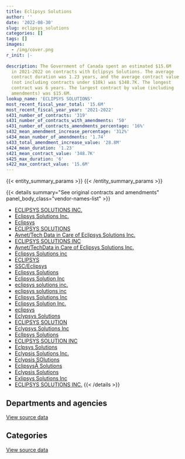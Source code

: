 ```yaml
---
title: Eclipsys Solutions
author: ''
date: '2022-08-30'
slug: eclipsys_solutions
categories: []
tags: []
images:
  - /img/cover.png
r_init: |-
  
description: The Government of Canada spent an estimated $15.6M
  in 2021-2022 on contracts with Eclipsys Solutions. The average
  contract duration was 1.23 years, and the average contract value
  (not including contracts under $10k) was $348.7K. The longest
  contract was 6 years. The largest contract by value (including
  amendments) was $15.6M.
lookup_name: 'ECLIPSYS SOLUTIONS'
most_recent_fiscal_year_total: '15.6M'
most_recent_fiscal_year_year: '2021-2022'
s431_number_of_contracts: '319'
s431_number_of_contracts_with_amendments: '50'
s431_number_of_contracts_amendments_percentage: '16%'
s432_mean_amendment_increase_percentage: '312%'
s434_mean_number_of_amendments: '1.74'
s433_total_amendment_increase_value: '28.8M'
s424_mean_duration: '1.23'
s421_mean_contract_value: '348.7K'
s425_max_duration: '6'
s422_max_contract_value: '15.6M'
---
```


<script src="/rmarkdown-libs/htmlwidgets/htmlwidgets.js"></script>
<link href="/rmarkdown-libs/datatables-css/datatables-crosstalk.css" rel="stylesheet" />
<script src="/rmarkdown-libs/datatables-binding/datatables.js"></script>
<script src="/rmarkdown-libs/jquery/jquery-3.6.0.min.js"></script>
<link href="/rmarkdown-libs/dt-core-bootstrap/css/dataTables.bootstrap.min.css" rel="stylesheet" />
<link href="/rmarkdown-libs/dt-core-bootstrap/css/dataTables.bootstrap.extra.css" rel="stylesheet" />
<script src="/rmarkdown-libs/dt-core-bootstrap/js/jquery.dataTables.min.js"></script>
<script src="/rmarkdown-libs/dt-core-bootstrap/js/dataTables.bootstrap.min.js"></script>
<link href="/rmarkdown-libs/crosstalk/css/crosstalk.min.css" rel="stylesheet" />
<script src="/rmarkdown-libs/crosstalk/js/crosstalk.min.js"></script>
<script src="/rmarkdown-libs/htmlwidgets/htmlwidgets.js"></script>
<link href="/rmarkdown-libs/datatables-css/datatables-crosstalk.css" rel="stylesheet" />
<script src="/rmarkdown-libs/datatables-binding/datatables.js"></script>
<script src="/rmarkdown-libs/jquery/jquery-3.6.0.min.js"></script>
<link href="/rmarkdown-libs/dt-core-bootstrap/css/dataTables.bootstrap.min.css" rel="stylesheet" />
<link href="/rmarkdown-libs/dt-core-bootstrap/css/dataTables.bootstrap.extra.css" rel="stylesheet" />
<script src="/rmarkdown-libs/dt-core-bootstrap/js/jquery.dataTables.min.js"></script>
<script src="/rmarkdown-libs/dt-core-bootstrap/js/dataTables.bootstrap.min.js"></script>
<link href="/rmarkdown-libs/crosstalk/css/crosstalk.min.css" rel="stylesheet" />
<script src="/rmarkdown-libs/crosstalk/js/crosstalk.min.js"></script>

{{< entity_summary_params >}}
{{< /entity_summary_params >}}

{{< details summary="See original contracts and amendments" panel_body_class="vendor-names-list" >}}
- [ECLIPSYS SOLUTIONS INC.](https://search.open.canada.ca/en/ct/?sort=contract_value_f%20desc&page=1&search_text=%22ECLIPSYS%20SOLUTIONS%20INC.%22)
- [Eclipsys Solutions Inc.](https://search.open.canada.ca/en/ct/?sort=contract_value_f%20desc&page=1&search_text=%22Eclipsys%20Solutions%20Inc.%22)
- [Eclipsys](https://search.open.canada.ca/en/ct/?sort=contract_value_f%20desc&page=1&search_text=%22Eclipsys%22)
- [ECLIPSYS SOLUTIONS](https://search.open.canada.ca/en/ct/?sort=contract_value_f%20desc&page=1&search_text=%22ECLIPSYS%20SOLUTIONS%22)
- [Avnet/Tech Data in Care of Eclipsys Solutions Inc.](https://search.open.canada.ca/en/ct/?sort=contract_value_f%20desc&page=1&search_text=%22Avnet%2fTech%20Data%20in%20Care%20of%20Eclipsys%20Solutions%20Inc.%22)
- [ECLIPSYS SOLUTIONS INC](https://search.open.canada.ca/en/ct/?sort=contract_value_f%20desc&page=1&search_text=%22ECLIPSYS%20SOLUTIONS%20INC%22)
- [Avnet/TechData in Care of Eclipsys Solutions Inc.](https://search.open.canada.ca/en/ct/?sort=contract_value_f%20desc&page=1&search_text=%22Avnet%2fTechData%20in%20Care%20of%20Eclipsys%20Solutions%20Inc.%22)
- [Eclipsys Solutions inc](https://search.open.canada.ca/en/ct/?sort=contract_value_f%20desc&page=1&search_text=%22Eclipsys%20Solutions%20inc%22)
- [ECLIPSYS](https://search.open.canada.ca/en/ct/?sort=contract_value_f%20desc&page=1&search_text=%22ECLIPSYS%22)
- [SSC/Eclipsys](https://search.open.canada.ca/en/ct/?sort=contract_value_f%20desc&page=1&search_text=%22SSC%2fEclipsys%22)
- [Eclipsys Solutions](https://search.open.canada.ca/en/ct/?sort=contract_value_f%20desc&page=1&search_text=%22Eclipsys%20Solutions%22)
- [Eclipsys Solution Inc](https://search.open.canada.ca/en/ct/?sort=contract_value_f%20desc&page=1&search_text=%22Eclipsys%20Solution%20Inc%22)
- [eclipsys solutions inc.](https://search.open.canada.ca/en/ct/?sort=contract_value_f%20desc&page=1&search_text=%22eclipsys%20solutions%20inc.%22)
- [eclipsys solutions inc](https://search.open.canada.ca/en/ct/?sort=contract_value_f%20desc&page=1&search_text=%22eclipsys%20solutions%20inc%22)
- [Eclipsys Solutions Inc](https://search.open.canada.ca/en/ct/?sort=contract_value_f%20desc&page=1&search_text=%22Eclipsys%20Solutions%20Inc%22)
- [Eclipsys Solution Inc.](https://search.open.canada.ca/en/ct/?sort=contract_value_f%20desc&page=1&search_text=%22Eclipsys%20Solution%20Inc.%22)
- [eclipsys](https://search.open.canada.ca/en/ct/?sort=contract_value_f%20desc&page=1&search_text=%22eclipsys%22)
- [Eclypsys Solutions](https://search.open.canada.ca/en/ct/?sort=contract_value_f%20desc&page=1&search_text=%22Eclypsys%20Solutions%22)
- [ECLIPSYS SOLUTION](https://search.open.canada.ca/en/ct/?sort=contract_value_f%20desc&page=1&search_text=%22ECLIPSYS%20SOLUTION%22)
- [Eclypsys Solutions Inc](https://search.open.canada.ca/en/ct/?sort=contract_value_f%20desc&page=1&search_text=%22Eclypsys%20Solutions%20Inc%22)
- [Ecllpsys Solutions](https://search.open.canada.ca/en/ct/?sort=contract_value_f%20desc&page=1&search_text=%22Ecllpsys%20Solutions%22)
- [ECLIPSYS SOLUTION INC](https://search.open.canada.ca/en/ct/?sort=contract_value_f%20desc&page=1&search_text=%22ECLIPSYS%20SOLUTION%20INC%22)
- [Eclpsys Solutions](https://search.open.canada.ca/en/ct/?sort=contract_value_f%20desc&page=1&search_text=%22Eclpsys%20Solutions%22)
- [Eclypsis Solutions Inc.](https://search.open.canada.ca/en/ct/?sort=contract_value_f%20desc&page=1&search_text=%22Eclypsis%20Solutions%20Inc.%22)
- [Eclypsis SOlutions](https://search.open.canada.ca/en/ct/?sort=contract_value_f%20desc&page=1&search_text=%22Eclypsis%20SOlutions%22)
- [EclipsysÂ Solutions](https://search.open.canada.ca/en/ct/?sort=contract_value_f%20desc&page=1&search_text=%22Eclipsys%c3%82%c2%a0Solutions%22)
- [Eclypsis Solutions](https://search.open.canada.ca/en/ct/?sort=contract_value_f%20desc&page=1&search_text=%22Eclypsis%20Solutions%22)
- [Exlipsys Solutions Inc](https://search.open.canada.ca/en/ct/?sort=contract_value_f%20desc&page=1&search_text=%22Exlipsys%20Solutions%20Inc%22)
- [ECLIPSYS SOLUTIONS INC.](https://search.open.canada.ca/en/ct/?sort=contract_value_f%20desc&page=1&search_text=%22ECLIPSYS%20%20SOLUTIONS%20INC.%22)
{{< /details >}}

## Departments and agencies

<div id="htmlwidget-1" style="width:100%;height:auto;" class="datatables html-widget"></div>
<script type="application/json" data-for="htmlwidget-1">{"x":{"style":"bootstrap","filter":"none","vertical":false,"data":[["<a href=\"/departments/aandc-aadnc/\">Crown-Indigenous Relations and Northern Affairs Canada<\/a>","<a href=\"/departments/cas-satj/\">Courts Administration Service<\/a>","<a href=\"/departments/cbsa-asfc/\">Canada Border Services Agency<\/a>","<a href=\"/departments/chrc-ccdp/\">Canadian Human Rights Commission<\/a>","<a href=\"/departments/cic/\">Immigration, Refugees and Citizenship Canada<\/a>","<a href=\"/departments/cra-arc/\">Canada Revenue Agency<\/a>","<a href=\"/departments/csc-scc/\">Correctional Service of Canada<\/a>","<a href=\"/departments/csps-efpc/\">Canada School of Public Service<\/a>","<a href=\"/departments/dfo-mpo/\">Fisheries and Oceans Canada<\/a>","<a href=\"/departments/dnd-mdn/\">National Defence<\/a>","<a href=\"/departments/esdc-edsc/\">Employment and Social Development Canada<\/a>","<a href=\"/departments/ic/\">Innovation, Science and Economic Development Canada<\/a>","<a href=\"/departments/isc-sac/\">Indigenous Services Canada<\/a>","<a href=\"/departments/lac-bac/\">Library and Archives Canada<\/a>","<a href=\"/departments/mgerc-ceegm/\">Military Grievances External Review Committee<\/a>","<a href=\"/departments/nfb-onf/\">National Film Board<\/a>","<a href=\"/departments/nrc-cnrc/\">National Research Council Canada<\/a>","<a href=\"/departments/nrcan-rncan/\">Natural Resources Canada<\/a>","<a href=\"/departments/pco-bcp/\">Privy Council Office<\/a>","<a href=\"/departments/phac-aspc/\">Public Health Agency of Canada<\/a>","<a href=\"/departments/ps-sp/\">Public Safety Canada<\/a>","<a href=\"/departments/pwgsc-tpsgc/\">Public Services and Procurement Canada<\/a>","<a href=\"/departments/rcmp-grc/\">Royal Canadian Mounted Police<\/a>","<a href=\"/departments/ssc-spc/\">Shared Services Canada<\/a>","<a href=\"/departments/statcan/\">Statistics Canada<\/a>","<a href=\"/departments/tbs-sct/\">Treasury Board of Canada Secretariat<\/a>","<a href=\"/departments/vac-acc/\">Veterans Affairs Canada<\/a>"],[1022.29,226888.09,null,null,24460.51,398114.3,136454.02,11872.02,45928.61,3141626.99,77704.88,35118.67,712.47,210290.44,null,6114.42,null,16176.52,52558.87,496751.17,81189.49,1830348.88,1608937.16,10347126.15,59362.09,248509.73,null],[34112.81,76756.33,309736.68,7293.43,34950.71,564293.31,155577.52,10553.67,40956.42,410826.49,142820.37,null,17913.48,null,null,null,6316.04,15917.71,57377.53,null,null,1406554.7,1594147.88,6877034.44,146317.82,null,null],[null,null,380740.27,12162.11,65222.4,1368601.68,63137.15,10855.48,34052.85,889891.74,null,53282.63,null,null,null,null,147374.22,15916.3,56562.83,null,null,2022006.15,816396.87,9285212.01,5824.55,null,null],[null,null,670180.44,4312.88,71214.38,1316440.91,101906.71,10855.48,43181.65,639273.02,null,537010.03,null,null,32938.04,null,null,17256.31,56562.83,null,null,1840429.64,null,10149618.33,134277.11,null,456.61]],"container":"<table class=\"table table-striped table-hover row-border order-column display\">\n  <thead>\n    <tr>\n      <th>Department<\/th>\n      <th>2018-2019<\/th>\n      <th>2019-2020<\/th>\n      <th>2020-2021<\/th>\n      <th>2021-2022<\/th>\n    <\/tr>\n  <\/thead>\n<\/table>","options":{"order":[[4,"desc"]],"pageLength":10,"autoWidth":true,"columnDefs":[{"targets":1,"render":"function(data, type, row, meta) {\n    return type !== 'display' ? data : DTWidget.formatCurrency(data, \"$\", 2, 3, \",\", \".\", true, null);\n  }"},{"targets":2,"render":"function(data, type, row, meta) {\n    return type !== 'display' ? data : DTWidget.formatCurrency(data, \"$\", 2, 3, \",\", \".\", true, null);\n  }"},{"targets":3,"render":"function(data, type, row, meta) {\n    return type !== 'display' ? data : DTWidget.formatCurrency(data, \"$\", 2, 3, \",\", \".\", true, null);\n  }"},{"targets":4,"render":"function(data, type, row, meta) {\n    return type !== 'display' ? data : DTWidget.formatCurrency(data, \"$\", 2, 3, \",\", \".\", true, null);\n  }"},{"width":"16%","targets":[1,2,3,4]},{"className":"dt-right","targets":[1,2,3,4]}],"orderClasses":false}},"evals":["options.columnDefs.0.render","options.columnDefs.1.render","options.columnDefs.2.render","options.columnDefs.3.render"],"jsHooks":[]}</script>
<p class="text-right">
<a href="https://github.com/GoC-Spending/contracts-data/tree/main/data/out/vendors/eclipsys_solutions/summary_by_fiscal_year_by_department.csv" class="source-data-link btn btn-link">View source data</a>
</p>

## Categories

<div id="htmlwidget-2" style="width:100%;height:auto;" class="datatables html-widget"></div>
<script type="application/json" data-for="htmlwidget-2">{"x":{"style":"bootstrap","filter":"none","vertical":false,"data":[["<a href=\"/categories/other/\">(Other)<\/a>","<a href=\"/categories/office_management/\">Office management<\/a>","<a href=\"/categories/defence/\">Defence<\/a>","<a href=\"/categories/professional_services/\">Professional services<\/a>","<a href=\"/categories/information_technology/\">Information technology<\/a>","<a href=\"/categories/industrial_products_and_services/\">Industrial products and services<\/a>","<a href=\"/categories/human_capital/\">Human capital<\/a>"],[132162.37,null,3097127.16,13135.24,15711489.78,101928.29,1424.94],[null,309736.68,401739.74,13171.22,11139895.98,9086.75,35826.96],[null,350012.04,889891.74,23804.25,13963531.22,null,null],[null,350012.04,639273.02,23804.25,14612825.06,null,null]],"container":"<table class=\"table table-striped table-hover row-border order-column display\">\n  <thead>\n    <tr>\n      <th>Category<\/th>\n      <th>2018-2019<\/th>\n      <th>2019-2020<\/th>\n      <th>2020-2021<\/th>\n      <th>2021-2022<\/th>\n    <\/tr>\n  <\/thead>\n<\/table>","options":{"order":[[4,"desc"]],"dom":"t","pageLength":30,"autoWidth":true,"columnDefs":[{"targets":1,"render":"function(data, type, row, meta) {\n    return type !== 'display' ? data : DTWidget.formatCurrency(data, \"$\", 2, 3, \",\", \".\", true, null);\n  }"},{"targets":2,"render":"function(data, type, row, meta) {\n    return type !== 'display' ? data : DTWidget.formatCurrency(data, \"$\", 2, 3, \",\", \".\", true, null);\n  }"},{"targets":3,"render":"function(data, type, row, meta) {\n    return type !== 'display' ? data : DTWidget.formatCurrency(data, \"$\", 2, 3, \",\", \".\", true, null);\n  }"},{"targets":4,"render":"function(data, type, row, meta) {\n    return type !== 'display' ? data : DTWidget.formatCurrency(data, \"$\", 2, 3, \",\", \".\", true, null);\n  }"},{"width":"16%","targets":[1,2,3,4]},{"className":"dt-right","targets":[1,2,3,4]}],"orderClasses":false,"lengthMenu":[10,25,30,50,100]}},"evals":["options.columnDefs.0.render","options.columnDefs.1.render","options.columnDefs.2.render","options.columnDefs.3.render"],"jsHooks":[]}</script>
<p class="text-right">
<a href="https://github.com/GoC-Spending/contracts-data/tree/main/data/out/vendors/eclipsys_solutions/summary_by_fiscal_year_by_category.csv" class="source-data-link btn btn-link">View source data</a>
</p>
